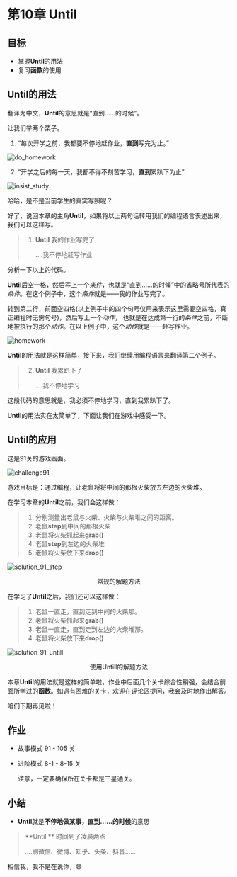 # 第10章 Until

## 目标

- 掌握**Until**的用法
- 复习**函数**的使用

## Until的用法

翻译为中文，**Until**的意思就是“直到......的时候”。

让我们举两个栗子。

1. “每次开学之前，我都要不停地赶作业，**直到**写完为止。”

![do_homework](E:\weiwei\CodeMonkey\manual_github\image\11_untill\do_homework.gif)



2. “开学之后的每一天，我都不得不刻苦学习，**直到**累趴下为止”

![insist_study](E:\weiwei\CodeMonkey\manual_github\image\11_untill\insist_study.gif)



哈哈，是不是当前学生的真实写照呢？

好了，说回本章的主角**Until**，如果将以上两句话转用我们的编程语言表述出来，我们可以这样写。

> 1. **Until** 我的作业写完了
>
>    ....我不停地赶写作业

分析一下以上的代码。

**Until**后空一格，然后写上一个*条件*，也就是“直到......的时候”中的省略号所代表的*条件*。在这个例子中，这个*条件*就是——我的作业写完了。

转到第二行，前面空四格(以上例子中的四个句号仅用来表示这里需要空四格，真正编程时无需句号)，然后写上一个*动作*， 也就是在达成第一行的*条件*之前，不断地被执行的那个*动作*。在以上例子中，这个*动作*就是——赶写作业。

![homework](E:\weiwei\CodeMonkey\manual_github\image\11_untill\homework.gif)

**Until**的用法就是这样简单，接下来，我们继续用编程语言来翻译第二个例子。

> 2. **Until** 我累趴下了
>
>    ....我不停地学习

这段代码的意思就是，我必须不停地学习，直到我累趴下了。

**Until**的用法实在太简单了，下面让我们在游戏中感受一下。

## Until的应用

这是91关的游戏画面。

![challenge91](E:\weiwei\CodeMonkey\manual_github\image\11_untill\challenge91.png)

游戏目标是：通过编程，让老鼠将将中间的那根火柴放去左边的火柴堆。

在学习本章的**Until**之前，我们会这样做：

> 1. 分别测量出老鼠与火柴、火柴与火柴堆之间的距离。
> 2. 老鼠**step**到中间的那根火柴
> 3. 老鼠将火柴抓起来**grab()**
> 4. 老鼠**step**到左边的火柴堆
> 5. 老鼠将火柴放下来**drop()**

![solution_91_step](E:\weiwei\CodeMonkey\manual_github\image\11_untill\solution_91_step.gif)

<center>常规的解题方法</center>

在学习了**Until**之后，我们还可以这样做：

> 1. 老鼠一直走，直到走到中间的火柴那。
> 2. 老鼠将火柴抓起来**grab()**
> 3. 老鼠一直走，直到走到左边的火柴堆那。
> 4. 老鼠将火柴放下来**drop()**

![solution_91_untill](E:\weiwei\CodeMonkey\manual_github\image\11_untill\solution_91_untill.gif)

<center>使用Untill的解题方法</center>

本章**Until**的用法就是这样的简单啦，作业中后面几个关卡综合性稍强，会结合前面所学过的**函数**。如遇有困难的关卡，欢迎在评论区提问，我会及时地作出解答。

咱们下期再见啦！

## 作业

- 故事模式 91 - 105 关

- 进阶模式 8-1 - 8-15 关

  注意，一定要确保所在关卡都是三星通关。

## 小结

- **Until**就是**不停地做某事，直到......的时候**的意思

> **Until ** 时间到了凌晨两点
>
> ....刷微信、微博、知乎、头条、抖音......

相信我，我不是在说你，:smile:

